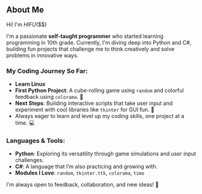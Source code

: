 ## About Me
Hi! I'm $HIFU ($$$)

I'm a passionate **self-taught programmer** who started learning programming in 10th grade. Currently, I'm diving deep into Python and C#, building fun projects that challenge me to think creatively and solve problems in innovative ways.

### My Coding Journey So Far:
- **Learn Linux**
- **First Python Project**: A cube-rolling game using `random` and colorful feedback using `colorama`. 🎲
- **Next Steps**: Building interactive scripts that take user input and experiment with cool libraries like `tkinter` for GUI fun. 🎨
- Always eager to learn and level up my coding skills, one project at a time. 💻

### Languages & Tools:
- **Python**: Exploring its versatility through game simulations and user input challenges.
- **C#**: A language that I’m also practicing and growing with.
- **Modules I Love**: `random`, `tkinter.ttk`, `colorama`, `time`

I'm always open to feedback, collaboration, and new ideas! 🚀

